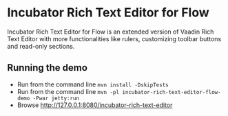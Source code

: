 # Incubator Rich Text Editor for Flow

Incubator Rich Text Editor for Flow is an extended version of Vaadin Rich Text 
Editor with more functionalities like rulers, customizing toolbar buttons and
read-only sections.

## Running the demo
* Run from the command line `mvn install -DskipTests`
* Run from the command line `mvn -pl incubator-rich-text-editor-flow-demo -Pwar jetty:run`
* Browse http://127.0.0.1:8080/incubator-rich-text-editor

